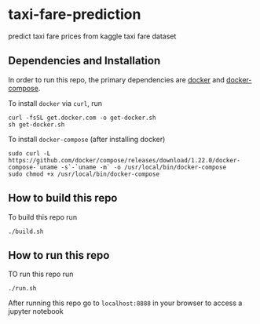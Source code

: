 # taxi-fare-prediction
predict taxi fare prices from kaggle taxi fare dataset

## Dependencies and Installation

In order to run this repo, the primary dependencies are [docker](https://www.docker.com/) and [docker-compose](https://docs.docker.com/compose/).

To install `docker` via `curl`, run
```
curl -fsSL get.docker.com -o get-docker.sh
sh get-docker.sh
```

To install `docker-compose` (after installing docker)
```
sudo curl -L https://github.com/docker/compose/releases/download/1.22.0/docker-compose-`uname -s`-`uname -m` -o /usr/local/bin/docker-compose
sudo chmod +x /usr/local/bin/docker-compose
```

## How to build this repo

To build this repo run
```
./build.sh
```

## How to run this repo

TO run this repo run
```
./run.sh
```

After running this repo go to `localhost:8888` in your browser to access a jupyter notebook